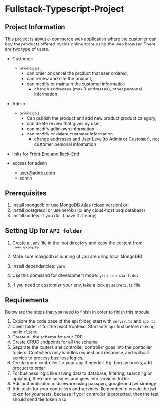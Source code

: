 # Fullstack-Typescript-Project
## Project Information 

This project is about e-commerce web application where the customer can buy the products offered by this online store using the web browser. 
There are two type of users. 
   - Customer: 
      - privileges: 
        - can order or cancel the product that user ordered, 
        - can review and rate the product, 
        - can modify or maintain the customer information
            - change addresses (max 3 addresses), other personal information
                      
   - Admin
      - privileges: 
        - Can publish the product and add new product product category, 
        - can delete review that given by user, 
        - can modify adim own information
        - can modify or delete customer information  
            - change addresses and User Level(to Admin or Customer), not customer personal information

  - links for  [Front-End](https://bucolic-mooncake-eb7f3b.netlify.app/)  and [Back-End](https://shop3-api.herokuapp.com/)
  - access for admin
    - user@admin.com
    - admin



## Prerequisites

1. Install mongodb or use MongoDB Atlas (cloud version) or:
2. Install postgresql or use heroku (or any cloud-host psql database)
2. Install nodejs (if you don't have it already)

## Setting Up for `API folder`

1. Create a `.env` file in the root directory and copy the content from `.env.example`

2. Make sure mongodb is running (if you are using local MongoDB)
3. Install dependencies: `yarn`
4. Use this command for development mode: `yarn run start:dev`
5. If you need to customize your env, take a look at `secrets.ts` file

## Requirements

Below are the steps that you need to finish in order to finish this module

1. Explore the code base of the api folder, start with `server.ts` and `app.ts`
2. Client folder is for the react frontend. Start with `api` first before moving on to `client`
3. Create all the schema for your ERD
4. Create CRUD endpoints for all the schema
5. Separate the routers and controller, controller goes into the controller folders. Controllers only handles request and response, and will call service to process business logics.
6. Create more controller for your app if needed. Eg: borrow books, add product to order
7. For business logic like saving data to database, filtering, searching or updating, these are services and goes into services folder
8. Add authentication middleware using passport, google and jwt strategy
9. Add tests for your controllers and services. Remember to create the jwt token for your tests, because if your controller is protected, then the test should send the token also
